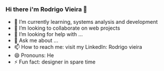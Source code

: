  ### Hi there i'm Rodrigo Vieira 👋

 

- 🌱 I’m currently learning, systems analysis and development 
- 👯 I’m looking to collaborate on web projects
- 🤔 I’m looking for help with ...
- 💬 Ask me about ...
- 📫 How to reach me: visit my LinkedIn: Rodrigo vieira
- 😄 Pronouns: He
- ⚡ Fun fact: designer in spare time

